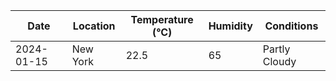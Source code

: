 | Date        | Location | Temperature (°C)| Humidity | Conditions    |
|-------------|----------|-----------------|----------|---------------|
| 2024-01-15  | New York | 22.5            | 65       | Partly Cloudy |